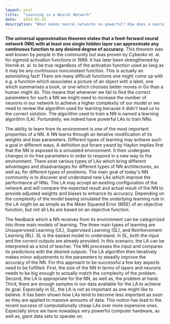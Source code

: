 ```yaml
---
layout: post
title:  "Learning in a Neural Network"
date:   2016-02-25
description: "What makes neural networks so powerful? How does a neural network learn?"
---
```

**The universal approximation theorem states that a feed-forward neural network (NN) with at least one single hidden layer can approximate any continuous function to any desired degree of accuracy.** This theorem was well known by people in the community but was proven by Cybenko et. al. for sigmoid activation functions in 1989. It has later been strengthened by Hornik et. al. to be true regardless of the activation function used as long as it may be any continuous nonconstant function. This is actually an astonishing fact! There are many difficult functions one might come up with e.g. a function which associates a picture of an object with a label, one which summarises a book, or one which chooses better moves in Go than a human might do. This means that whenever we fail to find the correct parameters for such a NN we might need to increase the number of neurons in our network to achieve a higher complexity of our model or we need to review the algorithm used for learning because it didn't lead us to the correct solution. The algorithm used to train a NN is named a learning algorithm (LA). Fortunately, we indeed have powerful LAs to train NNs. 

The ability to learn from its environment is one of the most important properties of a NN. A NN learns through an iterative modification of its weights and bias parameters. Different types of learning may achieve such a goal in different ways. A definition put forare yward by Haykin implies first that the NN is exposed to a simulated environment. It then undergoes changes in its free parameters in order to respond in a new way to the environment. There exist various types of LAs which bring different advantages and disadvantages for different types of NN architectures, as well as, for different types of problems. The main goal of today's NN community is to discover and understand new LAs which improve the performance of NNs. The LA may accept an existing configuration of the network and will compare the expected result and actual result of the NN to provide adjusted weights and biases to enhance its accuracy. Depending on the complexity of the model beeing simulated the underlying learning rule in the LA might be as simple as the Mean Squared Error (MSE) of an objective function, but not all LAs are based on an objective function. 

The feedback which a NN receives from its environment can be categorized into three main models of learning. The three main types of learning are Unsupervised Learning (UL), Supervised Learning (SL), and Reinforcement Learning (RL). SL is the easiest model to understand. In SL, both the input and the correct outputs are already provided. In this scenario, the LA can be interpreted as a kind of teacher. The NN processes the input and compares its predictions with the desired outputs. The LA algorithm then iteratively makes minor adjustments to the parameters to steadily improve the accuracy of the NN. For this approach to be successful a few key aspects need to be fulfilled. First, the size of the NN in terms of layers and neurons needs to be big enough to actually match the complexity of the problem. Second, the LA is appropriate for the NN, as well as, the problem at hand. Third, there are enough samples in our data available for the LA to achieve its goal. Especially in SL, the LA is not as important as one might like to believe. It has been shown how LAs tend to become less important as soon as they are applied to massive amounts of data. This notion has lead to the recent success of computationally cheap LAs over more expensive ones. Especially since we have nowadays very powerful computer hardware, as well as, giant data sets to operate on.

